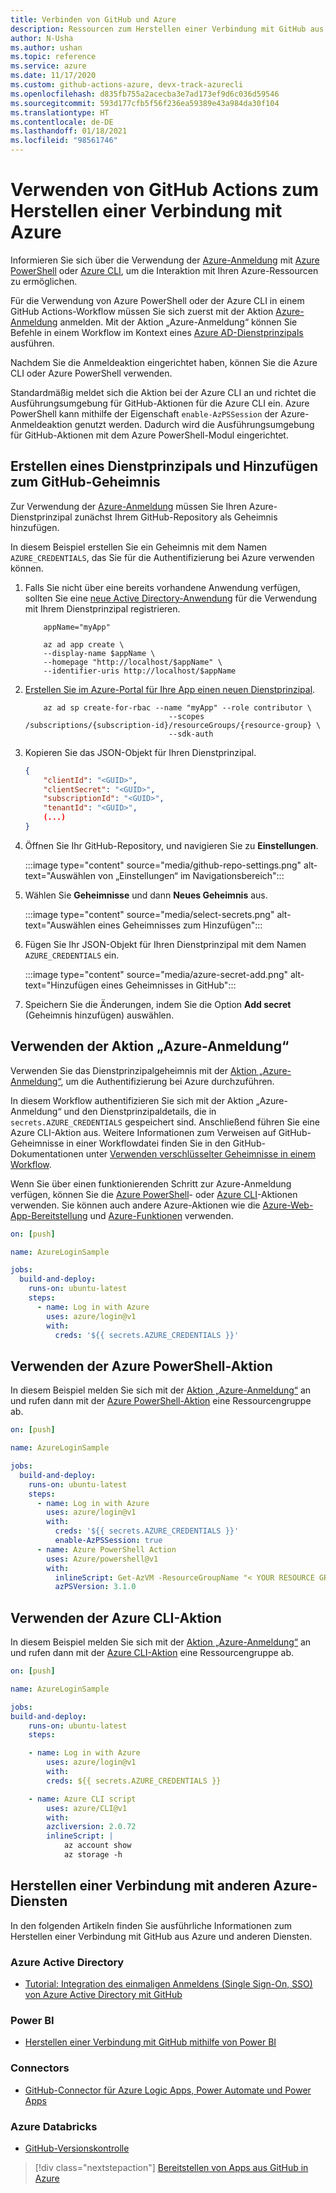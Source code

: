```yaml
---
title: Verbinden von GitHub und Azure
description: Ressourcen zum Herstellen einer Verbindung mit GitHub aus Azure und anderen Diensten
author: N-Usha
ms.author: ushan
ms.topic: reference
ms.service: azure
ms.date: 11/17/2020
ms.custom: github-actions-azure, devx-track-azurecli
ms.openlocfilehash: d835fb755a2acecba3e7ad173ef9d6c036d59546
ms.sourcegitcommit: 593d177cfb5f56f236ea59389e43a984da30f104
ms.translationtype: HT
ms.contentlocale: de-DE
ms.lasthandoff: 01/18/2021
ms.locfileid: "98561746"
---
```

# <a name="use-github-actions-to-connect-to-azure"></a>Verwenden von GitHub Actions zum Herstellen einer Verbindung mit Azure

Informieren Sie sich über die Verwendung der [Azure-Anmeldung](https://github.com/Azure/login) mit [Azure PowerShell](https://github.com/Azure/PowerShell) oder [Azure CLI](https://github.com/Azure/CLI), um die Interaktion mit Ihren Azure-Ressourcen zu ermöglichen.

Für die Verwendung von Azure PowerShell oder der Azure CLI in einem GitHub Actions-Workflow müssen Sie sich zuerst mit der Aktion [Azure-Anmeldung](https://github.com/marketplace/actions/azure-login) anmelden.
Mit der Aktion „Azure-Anmeldung“ können Sie Befehle in einem Workflow im Kontext eines [Azure AD-Dienstprinzipals](/azure/active-directory/develop/app-objects-and-service-principals#service-principal-object) ausführen.

Nachdem Sie die Anmeldeaktion eingerichtet haben, können Sie die Azure CLI oder Azure PowerShell verwenden.

Standardmäßig meldet sich die Aktion bei der Azure CLI an und richtet die Ausführungsumgebung für GitHub-Aktionen für die Azure CLI ein. Azure PowerShell kann mithilfe der Eigenschaft `enable-AzPSSession` der Azure-Anmeldeaktion genutzt werden. Dadurch wird die Ausführungsumgebung für GitHub-Aktionen mit dem Azure PowerShell-Modul eingerichtet.

## <a name="create-a-service-principal-and-add-it-to-github-secret"></a>Erstellen eines Dienstprinzipals und Hinzufügen zum GitHub-Geheimnis

Zur Verwendung der [Azure-Anmeldung](https://github.com/marketplace/actions/azure-login) müssen Sie Ihren Azure-Dienstprinzipal zunächst Ihrem GitHub-Repository als Geheimnis hinzufügen.

In diesem Beispiel erstellen Sie ein Geheimnis mit dem Namen `AZURE_CREDENTIALS`, das Sie für die Authentifizierung bei Azure verwenden können.  

1. Falls Sie nicht über eine bereits vorhandene Anwendung verfügen, sollten Sie eine [neue Active Directory-Anwendung](/azure/active-directory/develop/howto-create-service-principal-portal#register-an-application-with-azure-ad-and-create-a-service-principal&preserve-view=true) für die Verwendung mit Ihrem Dienstprinzipal registrieren.

    ```azurecli-interactive
        appName="myApp"

        az ad app create \
        --display-name $appName \
        --homepage "http://localhost/$appName" \
        --identifier-uris http://localhost/$appName
    ```

1. [Erstellen Sie im Azure-Portal für Ihre App einen neuen Dienstprinzipal](/cli/azure/create-an-azure-service-principal-azure-cli). 

    ```azurecli-interactive
        az ad sp create-for-rbac --name "myApp" --role contributor \
                                    --scopes /subscriptions/{subscription-id}/resourceGroups/{resource-group} \
                                    --sdk-auth
    ```

1. Kopieren Sie das JSON-Objekt für Ihren Dienstprinzipal.

    ```json
    {
        "clientId": "<GUID>",
        "clientSecret": "<GUID>",
        "subscriptionId": "<GUID>",
        "tenantId": "<GUID>",
        (...)
    }
    ```

1. Öffnen Sie Ihr GitHub-Repository, und navigieren Sie zu **Einstellungen**.

    :::image type="content" source="media/github-repo-settings.png" alt-text="Auswählen von „Einstellungen“ im Navigationsbereich":::

1. Wählen Sie **Geheimnisse** und dann **Neues Geheimnis** aus.

    :::image type="content" source="media/select-secrets.png" alt-text="Auswählen eines Geheimnisses zum Hinzufügen":::

1. Fügen Sie Ihr JSON-Objekt für Ihren Dienstprinzipal mit dem Namen `AZURE_CREDENTIALS` ein. 

    :::image type="content" source="media/azure-secret-add.png" alt-text="Hinzufügen eines Geheimnisses in GitHub":::

1. Speichern Sie die Änderungen, indem Sie die Option **Add secret** (Geheimnis hinzufügen) auswählen.

## <a name="use-the-azure-login-action"></a>Verwenden der Aktion „Azure-Anmeldung“

Verwenden Sie das Dienstprinzipalgeheimnis mit der [Aktion „Azure-Anmeldung“](https://github.com/Azure/login), um die Authentifizierung bei Azure durchzuführen.

In diesem Workflow authentifizieren Sie sich mit der Aktion „Azure-Anmeldung“ und den Dienstprinzipaldetails, die in `secrets.AZURE_CREDENTIALS` gespeichert sind. Anschließend führen Sie eine Azure CLI-Aktion aus. Weitere Informationen zum Verweisen auf GitHub-Geheimnisse in einer Workflowdatei finden Sie in den GitHub-Dokumentationen unter [Verwenden verschlüsselter Geheimnisse in einem Workflow](https://docs.github.com/en/free-pro-team@latest/actions/reference/encrypted-secrets#using-encrypted-secrets-in-a-workflow).

Wenn Sie über einen funktionierenden Schritt zur Azure-Anmeldung verfügen, können Sie die [Azure PowerShell](https://github.com/Azure/PowerShell)- oder [Azure CLI](https://github.com/Azure/CLI)-Aktionen verwenden. Sie können auch andere Azure-Aktionen wie die [Azure-Web-App-Bereitstellung](https://github.com/Azure/webapps-deploy) und [Azure-Funktionen](https://github.com/Azure/functions-action) verwenden.

```yaml
on: [push]

name: AzureLoginSample

jobs:
  build-and-deploy:
    runs-on: ubuntu-latest
    steps:
      - name: Log in with Azure
        uses: azure/login@v1
        with:
          creds: '${{ secrets.AZURE_CREDENTIALS }}'
```

## <a name="use-the-azure-powershell-action"></a>Verwenden der Azure PowerShell-Aktion

In diesem Beispiel melden Sie sich mit der [Aktion „Azure-Anmeldung“](https://github.com/Azure/login) an und rufen dann mit der [Azure PowerShell-Aktion](https://github.com/azure/powershell) eine Ressourcengruppe ab.

```yaml
on: [push]

name: AzureLoginSample

jobs:
  build-and-deploy:
    runs-on: ubuntu-latest
    steps:
      - name: Log in with Azure
        uses: azure/login@v1
        with:
          creds: '${{ secrets.AZURE_CREDENTIALS }}'
          enable-AzPSSession: true
      - name: Azure PowerShell Action
        uses: Azure/powershell@v1
        with:
          inlineScript: Get-AzVM -ResourceGroupName "< YOUR RESOURCE GROUP >"
          azPSVersion: 3.1.0
```

## <a name="use-the-azure-cli-action"></a>Verwenden der Azure CLI-Aktion

In diesem Beispiel melden Sie sich mit der [Aktion „Azure-Anmeldung“](https://github.com/Azure/login) an und rufen dann mit der [Azure CLI-Aktion](https://github.com/Azure/CLI) eine Ressourcengruppe ab.


```yaml
on: [push]

name: AzureLoginSample

jobs:
build-and-deploy:
    runs-on: ubuntu-latest
    steps:

    - name: Log in with Azure
        uses: azure/login@v1
        with:
        creds: ${{ secrets.AZURE_CREDENTIALS }}

    - name: Azure CLI script
        uses: azure/CLI@v1
        with:
        azcliversion: 2.0.72
        inlineScript: |
            az account show
            az storage -h
```

## <a name="connect-with-other-azure-services"></a>Herstellen einer Verbindung mit anderen Azure-Diensten

In den folgenden Artikeln finden Sie ausführliche Informationen zum Herstellen einer Verbindung mit GitHub aus Azure und anderen Diensten.  

### <a name="azure-active-directory"></a>Azure Active Directory 

- [Tutorial: Integration des einmaligen Anmeldens (Single Sign-On, SSO) von Azure Active Directory mit GitHub](/azure/active-directory/saas-apps/github-tutorial)   

### <a name="power-bi"></a>Power BI

- [Herstellen einer Verbindung mit GitHub mithilfe von Power BI](/power-bi/service-connect-to-github)   

### <a name="connectors"></a>Connectors

- [GitHub-Connector für Azure Logic Apps, Power Automate und Power Apps](/connectors/github/)   

### <a name="azure-databricks"></a>Azure Databricks

- [GitHub-Versionskontrolle](/azure/databricks/notebooks/github-version-control) 

> [!div class="nextstepaction"]
> [Bereitstellen von Apps aus GitHub in Azure](deploy-to-azure.md)
